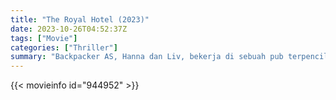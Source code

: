```yaml
---
title: "The Royal Hotel (2023)"
date: 2023-10-26T04:52:37Z
tags: ["Movie"]
categories: ["Thriller"]
summary: "Backpacker AS, Hanna dan Liv, bekerja di sebuah pub terpencil di Australia untuk mendapatkan uang tambahan dan dihadapkan dengan sekelompok penduduk setempat yang nakal dan situasi yang berkembang pesat di luar kendali mereka."
---
```


<mux-player stream-type="on-demand"
src="https://kp3d-my.sharepoint.com/personal/ryoo_kp3d_onmicrosoft_com/_layouts/15/download.aspx?share=EQhFTh14325CpseEwtkC060BZJp5Mt1Iv9Mj2E6CHv88tg" prefer-playback="mse" controls>

</mux-player>


{{< movieinfo id="944952" >}}

<script src="https://cdn.jsdelivr.net/npm/@mux/mux-player"></script>

 <script type="application/ld+json ">
{
"@context": "https://schema.org/",
"@type": "VideoObject",
"name": "The Royal Hotel",
"contentUrl": "https://stream.mux.com/2plL005W8OrVxsYpop9otBXAZ7dZYdLAEldbvBoiogkw.m3u8",
"thumbnailUrl": "https://www.themoviedb.org/t/p/original/j9142qtrBdfWfnriKIn0Ck3w3Ub.jpg?width=314&fit_mode=preserve&time=25",
"uploadDate": "2023-10-26T04:52:37Z",
}

</script>